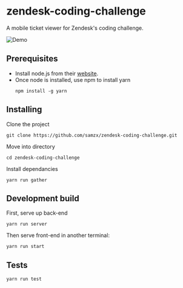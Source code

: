 # zendesk-coding-challenge

A mobile ticket viewer for Zendesk's coding challenge.

![Demo](https://i.imgur.com/QM7OEmM.png)
## Prerequisites

* Install node.js from their [website](https://nodejs.org/en/).
* Once node is installed, use npm to install yarn
    ```
    npm install -g yarn
    ```

## Installing

Clone the project
```
git clone https://github.com/samzx/zendesk-coding-challenge.git
```

Move into directory
```
cd zendesk-coding-challenge
```

Install dependancies
```
yarn run gather
```

## Development build

First, serve up back-end

```
yarn run server
```

Then serve front-end in another terminal:
```
yarn run start
```

## Tests

```
yarn run test
```
